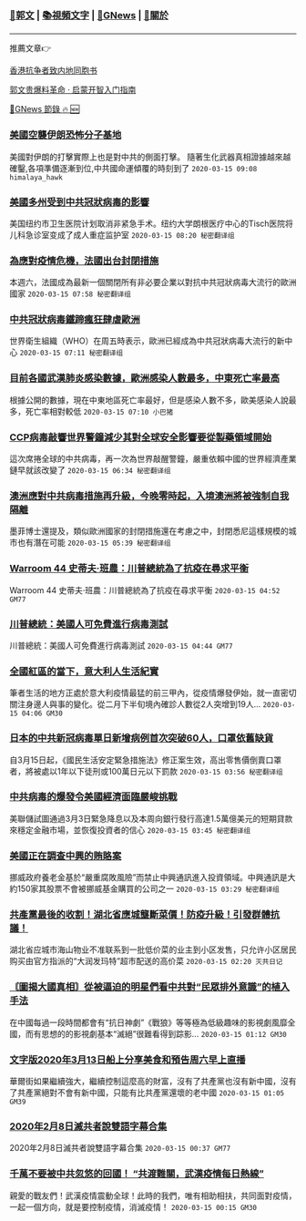 ###  [:eagle:郭文](https://github.com/ourhimalayas/txt) | [:books:視頻文字](https://github.com/ourhimalayas/txt/blob/master/content/README.md) | [:newspaper:GNews](https://github.com/ourhimalayas/txt/blob/master/content/gnews/README.md) | [:pray:關於](https://github.com/ourhimalayas/home/tree/master/about)
---

推薦文章:point_right:

[香港抗争者致内地同胞书](https://github.com/ourhimalayas/news/blob/master/2019/08/a_letter_from_the_hong_kong_people.md)

[郭文贵爆料革命 · 启蒙开智入门指南](https://github.com/ourhimalayas/txt/issues/1)

[:newspaper:GNews 節錄 :fire: :new:](https://github.com/ourhimalayas/txt/blob/master/content/gnews/README.md) 



### [美國空襲伊朗恐怖分子基地](/content/gnews/1/README.md)

美國對伊朗的打擊實際上也是對中共的側面打擊。 隨著生化武器真相證據越來越確鑿,各項準備逐漸到位,中共國命運傾覆的時刻到了  `2020-03-15 09:08 himalaya_hawk`

### [美國多州受到中共冠狀病毒的影響](/content/gnews/2/README.md)

美国纽约市卫生医院计划取消非紧急手术。纽约大学朗根医疗中心的Tisch医院将儿科急诊室变成了成人重症监护室  `2020-03-15 08:20 秘密翻译组`

### [為應對疫情危機，法國出台封閉措施](/content/gnews/3/README.md)

本週六，法國成為最新一個關閉所有非必要企業以對抗中共冠狀病毒大流行的歐洲國家  `2020-03-15 07:58 秘密翻译组`

### [中共冠狀病毒鐵蹄瘋狂肆虐歐洲](/content/gnews/4/README.md)

世界衛生組織（WHO）在周五時表示，歐洲已經成為中共冠狀病毒大流行的新中心  `2020-03-15 07:11 秘密翻译组`

### [目前各國武漢肺炎感染數據，歐洲感染人數最多，中東死亡率最高](/content/gnews/5/README.md)

根據公開的數據，現在中東地區死亡率最好，但是感染人數不多，歐美感染人說最多，死亡率相對較低  `2020-03-15 07:10 小巴猪`

### [CCP病毒敲響世界警鐘減少其對全球安全影響要從製藥領域開始](/content/gnews/6/README.md)

這次席捲全球的中共病毒，再一次為世界敲醒警鐘，嚴重依賴中國的世界經濟產業鏈早就該改變了  `2020-03-15 06:34 秘密翻译组`

### [澳洲應對中共病毒措施再升級，今晚零時起，入境澳洲將被強制自我隔離](/content/gnews/7/README.md)

墨菲博士還提及，類似歐洲國家的封閉措施還在考慮之中，封閉悉尼這樣規模的城市也有潛在可能  `2020-03-15 05:39 秘密翻译组`

### [Warroom 44 史蒂夫·班農：川普總統為了抗疫在尋求平衡](/content/gnews/8/README.md)

Warroom 44 史蒂夫·班農：川普總統為了抗疫在尋求平衡  `2020-03-15 04:52 GM77`

### [川普總統：美國人可免費進行病毒測試](/content/gnews/9/README.md)

川普總統：美國人可免費進行病毒測試  `2020-03-15 04:44 GM77`

### [全國紅區的當下，意大利人生活紀實](/content/gnews/10/README.md)

筆者生活的地方正處於意大利疫情最猛的前三甲內，從疫情爆發伊始，就一直密切關注身邊人與事的變化。從二月下半旬境內確診人數從2人突增到19人...  `2020-03-15 04:06 GM30`

### [日本的中共新冠病毒單日新增病例首次突破60人，口罩依舊缺貨](/content/gnews/11/README.md)

自3月15日起，《國民生活安定緊急措施法》修正案生效，高出零售價倒賣口罩者，將被處以1年以下徒刑或100萬日元以下罰款  `2020-03-15 03:56 秘密翻译组`

### [中共病毒的爆發令美國經濟面臨嚴峻挑戰](/content/gnews/12/README.md)

美聯儲試圖通過3月3日緊急降息以及本周向銀行發行高達1.5萬億美元的短期貸款來穩定金融市場，並恢復投資者的信心  `2020-03-15 03:45 秘密翻译组`

### [美國正在調查中興的賄賂案](/content/gnews/13/README.md)

挪威政府養老金基於“嚴重腐敗風險”而禁止中興通訊進入投資領域。中興通訊是大約150家其股票不會被挪威基金購買的公司之一  `2020-03-15 03:29 秘密翻译组`

### [共產黨最後的收割！湖北省應城壟斷菜價！防疫升級！引發群體抗議！](/content/gnews/14/README.md)

湖北省应城市海山物业不准联系到一批低价菜的业主到小区发售，只允许小区居民购买由官方指派的“大润发玛特”超市配送的高价菜  `2020-03-15 02:20 灭共日记`

### [〘圖揭大國真相〙從被逼迫的明星們看中共對“民眾排外意識”的植入手法](/content/gnews/15/README.md)

在中國每過一段時間都會有“抗日神劇”《戰狼》等等極為低級趣味的影視劇風靡全國，而有思想的的影視劇基本“滅絕”很難看得到踪影...  `2020-03-15 01:12 GM30`

### [文字版2020年3月13日船上分享美食和預告周六早上直播](/content/gnews/16/README.md)

華爾街如果繼續強大，繼續控制這麼高的財富，沒有了共產黨也沒有新中國，沒有了共產黨絕對不會有新中國，只能有比共產黨還壞的老中國  `2020-03-15 01:05 GM39`

### [2020年2月8日滅共者說雙語字幕合集](/content/gnews/17/README.md)

2020年2月8日滅共者說雙語字幕合集  `2020-03-15 00:37 GM77`

### [千萬不要被中共忽悠的回國！ “共渡難關，武漢疫情每日熱線”](/content/gnews/18/README.md)

親愛的戰友們！武漢疫情震動全球！此時的我們，唯有相助相扶，共同面對疫情，一起一個方向，就是要控制疫情，消滅疫情！  `2020-03-15 00:15 GM30`

